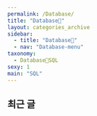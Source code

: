 ```yaml
---
permalink: /Database/
title: "Database🦁"
layout: categories_archive
sidebar:
  - title: "Database🦁"
  - nav: "Database-menu"
taxonomy:
  - Database🦁SQL
sexy: 1
main: "SQL"
---
```



## 최근 글
